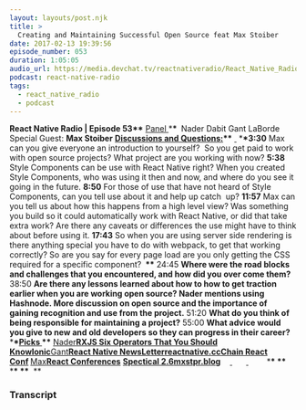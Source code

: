 ```yaml
---
layout: layouts/post.njk
title: >
  Creating and Maintaining Successful Open Source feat Max Stoiber
date: 2017-02-13 19:39:56
episode_number: 053
duration: 1:05:05
audio_url: https://media.devchat.tv/reactnativeradio/React_Native_Radio_Episode_53.mp3
podcast: react-native-radio
tags:
  - react_native_radio
  - podcast
---
```


**React Native Radio | Episode 53\*\*** <u>Panel </u> \***\*&nbsp;** Nader Dabit Gant LaBorde Special Guest: **Max Stoiber** **<u>Discussions and Questions:</u>\*\*** <u> </u> \***\*3:30** Max can you give everyone an introduction to yourself?&nbsp; So you get paid to work with open source projects? What project are you working with now? **5:38** Style Components can be use with React Native right? When you created Style Components, who was using it then and now, and where do you see it going in the future. **8:50** For those of use that have not heard of Style Components, can you tell use about it and help up catch&nbsp; up? **11:57** Max can you tell us about how this happens from a high level view? Was something you build so it could automatically work with React Native, or did that take extra work? Are there any caveats or differences the use might have to think about before using it. **17:43** So when you are using server side rendering is there anything special you have to do with webpack, to get that working correctly? So are you say for every page load are you only getting the CSS required for a specific component? **&nbsp;\*\*** 24:45 **Where were the road blocks and challenges that you encountered, and how did you over come them?** 38:50 **Are there any lessons learned about how to how to get traction earlier when you are working open source? Nader mentions using Hashnode. More discussion on open source and the importance of gaining recognition and use from the project.** 51:20 **What do you think of being responsible for maintaining a project?** 55:00 **What advice would you give to new and old developers so they can progress in their career?** &nbsp; \***\*<u>Picks </u>\*\*** <u>Nader</u>**[RXJS Six Operators That You Should Know](https://netbasal.com/rxjs-six-operators-that-you-must-know-5ed3b6e238a0#.n2kwk6yye)[Ionic](https://ionicframework.com/)**<u>Gant</u>**[React Native NewsLetter](https://reactnative.cc/)[reactnative.cc](https://reactnative.cc)[Chain React Conf](https://infinite.red/ChainReactConf)&nbsp;**<u>Max</u>**[React Conferences](https://twitter.com/mxstbr?ref_src=twsrc%5Egoogle%7Ctwcamp%5Eserp%7Ctwgr%5Eauthor)**&nbsp;**[**Spectical 2.6**](https://github.com/FormidableLabs/spectacle)[mxstpr.blog](https://mxstbr.blog/)&nbsp; &nbsp; &nbsp;**<u> </u> **&nbsp; &nbsp; &nbsp;** <u> </u> **&nbsp; &nbsp; &nbsp;** &nbsp; \***\*&nbsp;\*\*** &nbsp; \***\*&nbsp;\*\*** &nbsp;\*\*&nbsp;

### Transcript
